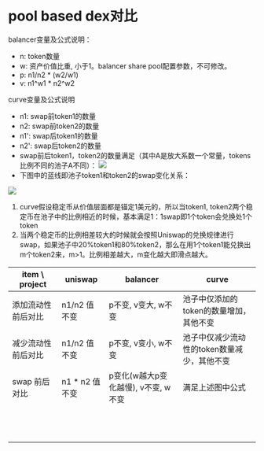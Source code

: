 # pool based dex对比

balancer变量及公式说明：
* n: token数量
* w: 资产价值比重, 小于1。balancer share pool配置参数，不可修改。
* p: n1/n2 * (w2/w1)
* v: n1^w1 * n2^w2

curve变量及公式说明
* n1: swap前token1的数量
* n2: swap前token2的数量
* n1': swap后token1的数量
* n2': swap后token2的数量
* swap前后token1，token2的数量满足（其中A是放大系数一个常量，tokens比例不同的池子A不同）： ![](https://github.com/xiangjianmeng/defi/blob/patch-1/img/curve.jpeg)
* 下图中的蓝线即池子token1和token2的swap变化关系：

![](https://github.com/xiangjianmeng/defi/blob/patch-1/img/stableswap.jpeg)
1. curve假设稳定币从价值层面都是锚定1美元的，所以当token1, token2两个稳定币在池子中的比例相近的时候，基本满足1：1swap即1个token会兑换处1个token
2. 当两个稳定币的比例相差较大的时候就会按照Uniswap的兑换规律进行swap，如果池子中20%token1和80%token2，那么在用1个token1能兑换出m个token2来，m>1。比例相差越大，m变化越大即滑点越大。


|  item \ project  |  uniswap                   | balancer                        |  curve                   |
|  ---             |  ---                       |  ---                            |  ---                     |
| 添加流动性 前后对比 |  n1/n2 值不变               |  p不变, v变大, w不变              |  池子中仅添加的token的数量增加，其他不变   |
| 减少流动性 前后对比 |  n1/n2 值不变               |  p不变, v变小, w不变              |  池子中仅减少流动性的token数量减少，其他不变                        |
| swap 前后对比     |  n1 * n2 值不变             |  p变化(w越大p变化越慢), v不变, w不变 | 满足上述图中公式                         |
|                 |                             |                              |                          |
|                 |                             |                              |                          |
|                 |                             |                              |                          |
|                 |                             |                              |                          |
|                 |                             |                              |                          |
|                 |                             |                              |                          |
|                 |                             |                              |                          |
|                 |                             |                              |                          |
|                 |                             |                              |                          |
|                 |                             |                              |                          |
|                 |                             |                              |                          |
|                 |                             |                              |                          |
